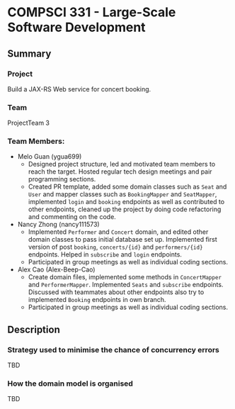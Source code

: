 # COMPSCI 331 - Large-Scale Software Development

## Summary
### Project
Build a JAX-RS Web service for concert booking.

### Team
ProjectTeam 3
### Team Members:
- Melo Guan (ygua699)
    - Designed project structure, led and motivated team members to reach the target. Hosted regular tech design meetings and pair programming sections.
    - Created PR template, added some domain classes such as `Seat` and `User` and mapper classes such as `BookingMapper` and `SeatMapper`, implemented `login` and `booking` endpoints as well as contributed to other endpoints, cleaned up the project by doing code refactoring and commenting on the code.
- Nancy Zhong (nancy111573)
    - Implemented `Performer` and `Concert` domain, and edited other domain classes to pass initial database set up. Implemented first version of post `booking`, `concerts/{id}` and `performers/{id}` endpoints. Helped in `subscribe` and `login` endpoints.
    - Participated in group meetings as well as individual coding sections.
- Alex Cao (Alex-Beep-Cao)
    - Create domain files, implemented some methods in `ConcertMapper` and `PerformerMapper`. Implemented `Seats` and `subscribe` endpoints. Discussed with teammates about other endpoints also try to implemented `Booking` endpoints in own branch.
    - Participated in group meetings as well as individual coding sections.


## Description

### Strategy used to minimise the chance of concurrency errors

TBD

### How the domain model is organised

TBD




